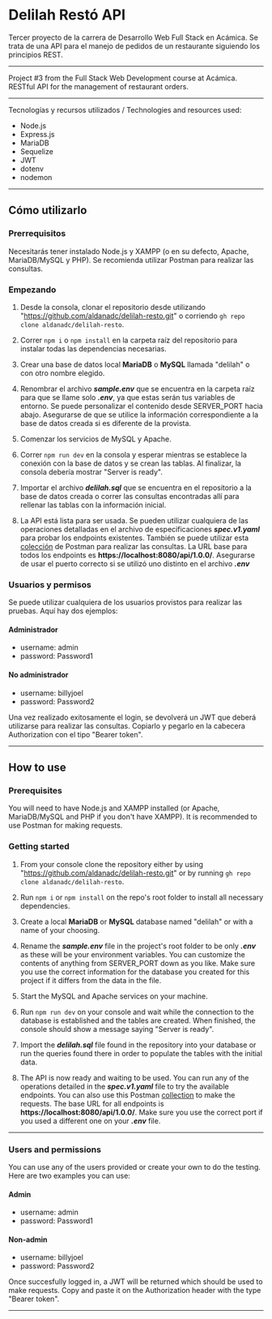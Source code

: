 # Delilah Restó API

Tercer proyecto de la carrera de Desarrollo Web Full Stack en Acámica. Se trata de una API para el manejo de pedidos de un restaurante siguiendo los principios REST.

---

Project #3 from the Full Stack Web Development course at Acámica. RESTful API for the management of restaurant orders.

---

Tecnologías y recursos utilizados / Technologies and resources used:

* Node.js
* Express.js
* MariaDB
* Sequelize
* JWT
* dotenv
* nodemon

***

## Cómo utilizarlo 

### Prerrequisitos
Necesitarás tener instalado Node.js y XAMPP (o en su defecto, Apache, MariaDB/MySQL y PHP). Se recomienda utilizar Postman para realizar las consultas.

### Empezando

1. Desde la consola, clonar el repositorio desde utilizando "https://github.com/aldanadc/delilah-resto.git" o corriendo `gh repo clone aldanadc/delilah-resto`.

2. Correr `npm i` o `npm install` en la carpeta raíz del repositorio para instalar todas las dependencias necesarias.

3. Crear una base de datos local **MariaDB** o **MySQL** llamada "delilah" o con otro nombre elegido.

4. Renombrar el archivo **_sample.env_** que se encuentra en la carpeta raíz para que se llame solo **_.env_**, ya que estas serán tus variables de entorno. Se puede personalizar el contenido desde SERVER_PORT hacia abajo. Asegurarse de que se utilice la información correspondiente a la base de datos creada si es diferente de la provista.

5. Comenzar los servicios de MySQL y Apache.

6. Correr `npm run dev` en la consola y esperar mientras se establece la conexión con la base de datos y se crean las tablas. Al finalizar, la consola debería mostrar "Server is ready".

7. Importar el archivo **_delilah.sql_** que se encuentra en el repositorio a la base de datos creada o correr las consultas encontradas allí para rellenar las tablas con la información inicial. 

8. La API está lista para ser usada. Se pueden utilizar cualquiera de las operaciones detalladas en el archivo de especificaciones **_spec.v1.yaml_** para probar los endpoints existentes. También se puede utilizar esta [colección](https://www.getpostman.com/collections/92e53db46228637fb0bc) de Postman para realizar las consultas. La URL base para todos los endpoints es **https://localhost:8080/api/1.0.0/**. Asegurarse de usar el puerto correcto si se utilizó uno distinto en el archivo **_.env_**

### Usuarios y permisos
Se puede utilizar cualquiera de los usuarios provistos para realizar las pruebas. Aquí hay dos ejemplos:
#### Administrador
- username: admin
- password: Password1

#### No administrador
- username: billyjoel
- password: Password2

Una vez realizado exitosamente el login, se devolverá un JWT que deberá utilizarse para realizar las consultas. Copiarlo y pegarlo en la cabecera Authorization con el tipo "Bearer token". 

***
## How to use

### Prerequisites
You will need to have Node.js and XAMPP installed (or Apache, MariaDB/MySQL and PHP if you don't have XAMPP). It is recommended to use Postman for making requests.

### Getting started

1. From your console clone the repository either by using "https://github.com/aldanadc/delilah-resto.git" or by running `gh repo clone aldanadc/delilah-resto`.

2. Run `npm i` or `npm install` on the repo's root folder to install all necessary dependencies.

3. Create a local **MariaDB** or **MySQL** database named "delilah" or with a name of your choosing.

4. Rename the **_sample.env_** file in the project's root folder to be only **_.env_** as these will be your environment variables. You can customize the contents of anything from SERVER_PORT down as you like. Make sure you use the correct information for the database you created for this project if it differs from the data in the file.

5. Start the MySQL and Apache services on your machine.

6. Run `npm run dev` on your console and wait while the connection to the database is established and the tables are created. When finished, the console should show a message saying "Server is ready".

7. Import the **_delilah.sql_** file found in the repository into your database or run the queries found there in order to populate the tables with the initial data.

8. The API is now ready and waiting to be used. You can run any of the operations detailed in the **_spec.v1.yaml_** file to try the available endpoints. You can also use this Postman [collection](https://www.getpostman.com/collections/92e53db46228637fb0bc) to make the requests. The base URL for all endpoints is **https://localhost:8080/api/1.0.0/**. Make sure you use the correct port if you used a different one on your **_.env_** file.

---

### Users and permissions
You can use any of the users provided or create your own to do the testing. Here are two examples you can use: 

#### Admin
- username: admin
- password: Password1

#### Non-admin
- username: billyjoel
- password: Password2

Once succesfully logged in, a JWT will be returned which should be used to make requests. Copy and paste it on the Authorization header with the type "Bearer token".


***




